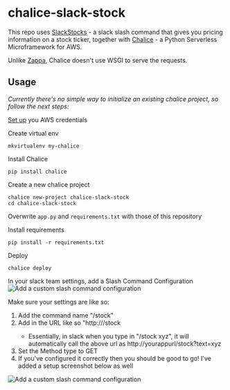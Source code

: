# chalice-slack-stock
This repo uses [SlackStocks](https://github.com/savala/slackStocks) - a slack slash command that gives you pricing information on a stock ticker, 
together with [Chalice](https://github.com/awslabs/chalice) - a Python Serverless Microframework for AWS.

Unlike [Zappa](https://github.com/Miserlou/Zappa), Chalice doesn't use WSGI to serve the requests.   


## Usage
*Currently there's no simple way to initialize an existing chalice project, so follow the next steps:*

[Set up](https://github.com/awslabs/chalice#credentials) you AWS credentials

Create virtual env
		
	mkvirtualenv my-chalice

Install Chalice

	pip install chalice
	
Create a new chalice project

	chalice new-project chalice-slack-stock
	cd chalice-slack-stock
	
Overwrite `app.py` and `requirements.txt` with those of this repository

Install requirements
	
	pip install -r requirements.txt
	
Deploy

	chalice deploy

In your slack team settings, add a Slash Command Configuration
![Add a custom slash command configuration](https://github.com/savala/slackStocks/blob/master/screenshots/setup2.png)

Make sure your settings are like so:

1. Add the command name "/stock"
2. Add in the URL like so "http://<yourappurl>/stock
    * Essentially, in slack when you type in "/stock xyz", it will automatically call the above url as http://yourappurl/stock?text=xyz
3. Set the Method type to GET
4. If you've configured it correctly then you should be good to go! I've added a setup screenshot below as well

![Add a custom slash command configuration](https://github.com/savala/slackStocks/blob/master/screenshots/setup3.png)
